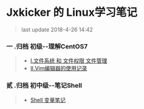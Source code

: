 Jxkicker 的 Linux学习笔记
==
>last update 2018-4-26 14:42
###  一 .归档 初级--理解CentOS7
> * [ I.文件系统 和 文件权限 文件管理](https://github.com/kickgod/Md-Linux/blob/master/Linux_File_Manager.md)   
> * [II.Vim编辑器的使用记录](https://github.com/kickgod/Md-Linux/blob/master/Linux_Vim.md) 
###  贰 .归档 初中级--笔记Shell
> * [Shell 变量笔记](https://github.com/kickgod/Md-Linux/tree/master/shell)
